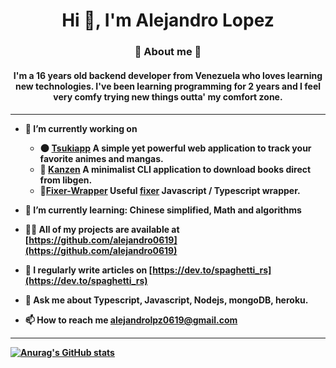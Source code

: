 <h1 align="center">Hi 👋, I'm Alejandro Lopez</h1>
<h3 align="center"> 💫 About me 💫 </h3>
<h4 align="center ">I'm a 16 years old backend developer from Venezuela who loves learning new technologies. I've been learning programming for 2 years and I feel very comfy trying new things outta' my comfort zone. <h4>

----
- 🔭 I’m currently working on 
  -  🌑 [Tsukiapp](https://github.com/orgs/Tsukiapp/) A simple yet powerful web application to track your favorite animes and mangas.
  -  🧨 [Kanzen](https://github.com/alejandro0619/Kanzen-CLI) A minimalist CLI application to download books direct from libgen.
  -  💸[Fixer-Wrapper](https://github.com/alejandro0619/Fixer-wrapper) Useful [fixer](https://fixer.io) Javascript / Typescript wrapper.
  
- 🌱 I’m currently learning: **Chinese simplified, Math and algorithms**
- 👨‍💻 All of my projects are available at [https://github.com/alejandro0619](https://github.com/alejandro0619)
- 📝 I regularly write articles on [https://dev.to/spaghetti_rs](https://dev.to/spaghetti_rs)
- 💬 Ask me about **Typescript, Javascript, Nodejs, mongoDB, heroku.**
- 📫 How to reach me **alejandrolpz0619@gmail.com**

----
[![Anurag's GitHub stats](https://github-readme-stats.vercel.app/api?username=alejandro0619&show_icons=true)](https://github.com/anuraghazra/github-readme-stats)


